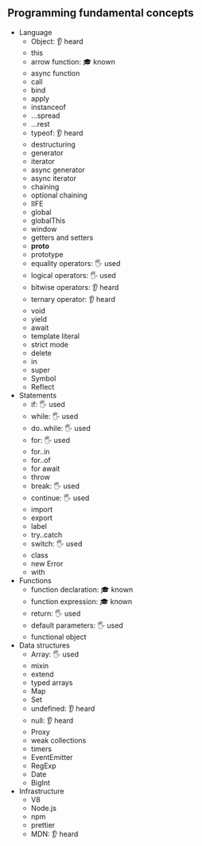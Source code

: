 ## Programming fundamental concepts

- Language
  - Object: 👂 heard
  - this
  - arrow function: 🎓 known
  - async function
  - call
  - bind
  - apply
  - instanceof
  - ...spread
  - ...rest
  - typeof: 👂 heard
  - destructuring
  - generator
  - iterator
  - async generator
  - async iterator
  - chaining
  - optional chaining
  - IIFE
  - global
  - globalThis
  - window
  - getters and setters
  - __proto__
  - prototype
  - equality operators: 🖐️ used
  - logical operators: 🖐️ used
  - bitwise operators: 👂 heard
  - ternary operator: 👂 heard
  - void
  - yield
  - await
  - template literal
  - strict mode
  - delete
  - in
  - super
  - Symbol
  - Reflect
- Statements
  - if: 🖐️ used
  - while: 🖐️ used
  - do..while: 🖐️ used
  - for: 🖐️ used
  - for..in
  - for..of
  - for await
  - throw
  - break: 🖐️ used
  - continue: 🖐️ used
  - import
  - export
  - label
  - try..catch
  - switch: 🖐️ used
  - class
  - new Error
  - with
- Functions
  - function declaration: 🎓 known
  - function expression: 🎓 known
  - return: 🖐️ used
  - default parameters: 🖐️ used
  - functional object
- Data structures
  - Array: 🖐️ used
  - mixin
  - extend
  - typed arrays
  - Map
  - Set
  - undefined: 👂 heard
  - null: 👂 heard
  - Proxy
  - weak collections
  - timers
  - EventEmitter
  - RegExp
  - Date
  - BigInt
- Infrastructure
  - V8
  - Node.js
  - npm
  - prettier
  - MDN: 👂 heard
